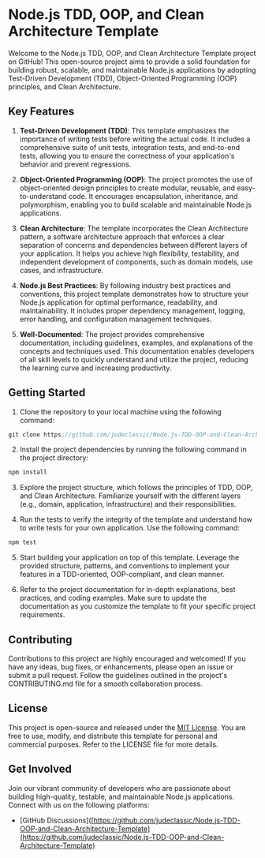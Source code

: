 # Node.js TDD, OOP, and Clean Architecture Template

Welcome to the Node.js TDD, OOP, and Clean Architecture Template project on GitHub! This open-source project aims to provide a solid foundation for building robust, scalable, and maintainable Node.js applications by adopting Test-Driven Development (TDD), Object-Oriented Programming (OOP) principles, and Clean Architecture.

## Key Features

1. **Test-Driven Development (TDD)**: This template emphasizes the importance of writing tests before writing the actual code. It includes a comprehensive suite of unit tests, integration tests, and end-to-end tests, allowing you to ensure the correctness of your application's behavior and prevent regressions.

2. **Object-Oriented Programming (OOP)**: The project promotes the use of object-oriented design principles to create modular, reusable, and easy-to-understand code. It encourages encapsulation, inheritance, and polymorphism, enabling you to build scalable and maintainable Node.js applications.

3. **Clean Architecture**: The template incorporates the Clean Architecture pattern, a software architecture approach that enforces a clear separation of concerns and dependencies between different layers of your application. It helps you achieve high flexibility, testability, and independent development of components, such as domain models, use cases, and infrastructure.

4. **Node.js Best Practices**: By following industry best practices and conventions, this project template demonstrates how to structure your Node.js application for optimal performance, readability, and maintainability. It includes proper dependency management, logging, error handling, and configuration management techniques.

5. **Well-Documented**: The project provides comprehensive documentation, including guidelines, examples, and explanations of the concepts and techniques used. This documentation enables developers of all skill levels to quickly understand and utilize the project, reducing the learning curve and increasing productivity.

## Getting Started

1. Clone the repository to your local machine using the following command: 
```javascript
git clone https://github.com/judeclassic/Node.js-TDD-OOP-and-Clean-Architecture-Template.git
```
2. Install the project dependencies by running the following command in the project directory:
```javascript
npm install
```
3. Explore the project structure, which follows the principles of TDD, OOP, and Clean Architecture. Familiarize yourself with the different layers (e.g., domain, application, infrastructure) and their responsibilities.

4. Run the tests to verify the integrity of the template and understand how to write tests for your own application. Use the following command:
```javascript
npm test
```

5. Start building your application on top of this template. Leverage the provided structure, patterns, and conventions to implement your features in a TDD-oriented, OOP-compliant, and clean manner.

6. Refer to the project documentation for in-depth explanations, best practices, and coding examples. Make sure to update the documentation as you customize the template to fit your specific project requirements.

## Contributing

Contributions to this project are highly encouraged and welcomed! If you have any ideas, bug fixes, or enhancements, please open an issue or submit a pull request. Follow the guidelines outlined in the project's CONTRIBUTING.md file for a smooth collaboration process.

## License

This project is open-source and released under the [MIT License](https://opensource.org/licenses/MIT). You are free to use, modify, and distribute this template for personal and commercial purposes. Refer to the LICENSE file for more details.

## Get Involved

Join our vibrant community of developers who are passionate about building high-quality, testable, and maintainable Node.js applications. Connect with us on the following platforms:

- [GitHub Discussions]([https://github.com/judeclassic/Node.js-TDD-OOP-and-Clean-Architecture-Template](https://github.com/judeclassic/Node.js-TDD-OOP-and-Clean-Architecture-Template)
